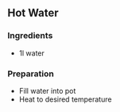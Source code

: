 ## Hot Water

[//]: # (Beverage)
[//]: # (Vegan)

### Ingredients

- 1l water

### Preparation

- Fill water into pot
- Heat to desired temperature
